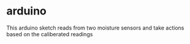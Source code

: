 # arduino
This arduino sketch reads from two moisture sensors and take actions based on the caliberated readings
